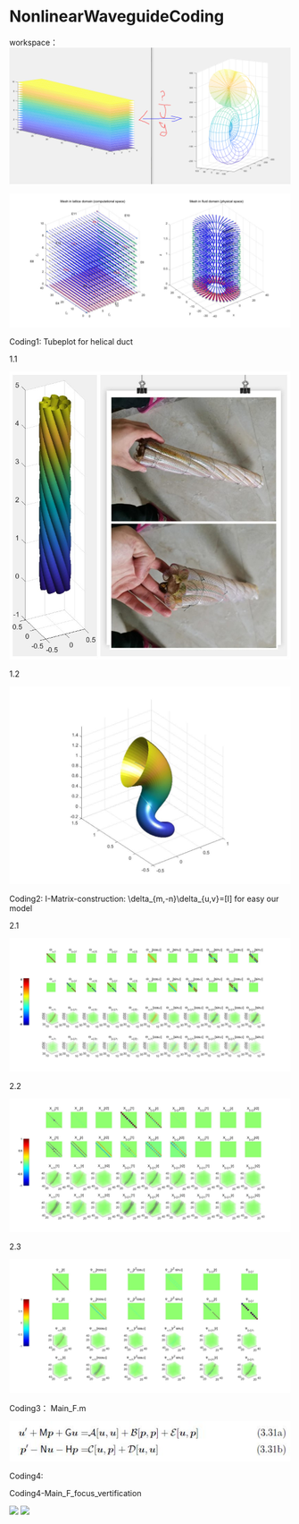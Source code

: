 # NonlinearWaveguideCoding
 
workspace：
![](https://github.com/Jiaqi-knight/NonlinearWaveguideCoding/blob/master/tex/ModelforLBM_in_curvilinear_coordinates.PNG)

![](https://github.com/Jiaqi-knight/NonlinearWaveguideCoding/blob/master/workspace/geometries/ductLattice.jpg)

Coding1: Tubeplot for helical duct

1.1

![](https://github.com/Jiaqi-knight/NonlinearWaveguideCoding/blob/master/coding1/tubeplot/RealHelicalDucts.jpg)

1.2

![](https://github.com/Jiaqi-knight/NonlinearWaveguideCoding/blob/master/coding1/tubeplot/HelicalDucts(s).jpg)

Coding2: I-Matrix-construction: \delta_{m,-n}\delta_{u,v}=[I] for easy our model

2.1

![](https://github.com/Jiaqi-knight/NonlinearWaveguideCoding/blob/master/tex/ThetaFun.jpg)

2.2

![](https://github.com/Jiaqi-knight/NonlinearWaveguideCoding/blob/master/tex/XFun.jpg)

2.3

![](https://github.com/Jiaqi-knight/NonlinearWaveguideCoding/blob/master/tex/PsiFun.jpg)

Coding3： Main_F.m


![](https://github.com/Jiaqi-knight/NonlinearWaveguideCoding/blob/master/tex/equation1.JPG)


Coding4: 


Coding4-Main_F_focus_vertification


![](https://github.com/Jiaqi-knight/NonlinearWaveguideCoding/blob/master/coding4/LL.gif)
![](https://github.com/Jiaqi-knight/NonlinearWaveguideCoding/blob/master/coding4/LL2.gif)

